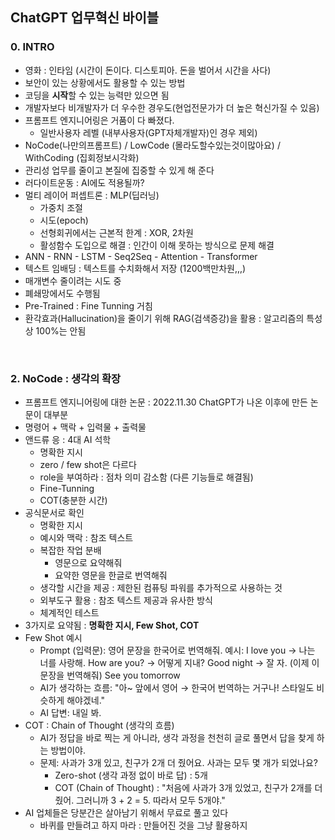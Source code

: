 ## ChatGPT 업무혁신 바이블

### 0. INTRO
  - 영화 : 인타임 (시간이 돈이다. 디스토피아. 돈을 벌어서 시간을 사다)
  - 보안이 있는 상황에서도 활용할 수 있는 방법
  - 코딩을 **시작**할 수 있는 능력만 있으면 됨
  - 개발자보다 비개발자가 더 우수한 경우도(현업전문가가 더 높은 혁신가질 수 있음)
  - 프롬프트 엔지니어링은 거품이 다 빠졌다.
    - 일반사용자 레벨  (내부사용자(GPT자체개발자)인 경우 제외)
  - NoCode(나만의프롬프트) / LowCode (몰라도할수있는것이많아요) / WithCoding (집회정보시각화)
  - 관리성 업무를 줄이고 본질에 집중할 수 있게 해 준다
  - 러다이트운동 : AI에도 적용될까?
  - 멀티 레이어 퍼셉트론 : MLP(딥러닝)
    - 가중치 조절 
    - 시도(epoch)
    - 선형회귀에서는 근본적 한계 : XOR, 2차원
    - 활성함수 도입으로 해결 : 인간이 이해 못하는 방식으로 문제 해결
  - ANN - RNN - LSTM - Seq2Seq - Attention - Transformer
  - 텍스트 임배딩 : 텍스트를 수치화해서 저장 (1200백만차원,,,)
  - 매개변수 줄이려는 시도 중
  - 폐쇄망에서도 수행됨 
  - Pre-Trained : Fine Tunning 거침
  - 환각효과(Hallucination)을 줄이기 위해 RAG(검색증강)을 활용 : 알고리즘의 특성상 100%는 안됨
<br>

### 2. NoCode : 생각의 확장
- 프롬프트 엔지니어링에 대한 논문 : 2022.11.30 ChatGPT가 나온 이후에 만든 논문이 대부분
- 명령어 + 맥락 + 입력물 + 출력물
- 앤드류 응 : 4대 AI 석학
  - 명확한 지시
  - zero / few shot은 다르다
  - role을 부여하라 : 점차 의미 감소함 (다른 기능들로 해결됨)
  - Fine-Tunning
  - COT(충분한 시간)
- 공식문서로 확인
  - 명확한 지시
  - 예시와 맥락 : 참조 텍스트 
  - 복잡한 작업 분배
    - 영문으로 요약해줘
    - 요약한 영문을 한글로 번역해줘
  - 생각할 시간을 제공 : 제한된 컴퓨팅 파워를 추가적으로 사용하는 것
  - 외부도구 활용 : 참조 텍스트 제공과 유사한 방식
  - 체계적인 테스트
- 3가지로 요약됨 : **명확한 지시, Few Shot, COT**
- Few Shot 예시
  - Prompt (입력문):
영어 문장을 한국어로 번역해줘.
예시:
I love you → 나는 너를 사랑해.
How are you? → 어떻게 지내?
Good night → 잘 자.
(이제 이 문장을 번역해줘)
See you tomorrow
  - AI가 생각하는 흐름: "아~ 앞에서 영어 → 한국어 번역하는 거구나! 스타일도 비슷하게 해야겠네."
  - AI 답변:
내일 봐.
- COT : Chain of Thought (생각의 흐름)
  - AI가 정답을 바로 찍는 게 아니라, 생각 과정을 천천히 글로 풀면서 답을 찾게 하는 방법이야.
  - 문제:
사과가 3개 있고, 친구가 2개 더 줬어요. 사과는 모두 몇 개가 되었나요?
    - Zero-shot (생각 과정 없이 바로 답) : 5개
    - COT (Chain of Thought) :
"처음에 사과가 3개 있었고, 친구가 2개를 더 줬어.
그러니까 3 + 2 = 5.
따라서 모두 5개야."
- AI 업체들은 당분간은 살아남기 위해서 무료로 풀고 있다
  - 바퀴를 만들려고 하지 마라 : 만들어진 것을 그냥 활용하지